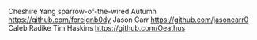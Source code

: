 Cheshire Yang 
sparrow-of-the-wired
Autumn https://github.com/foreignb0dy
Jason Carr https://github.com/jasoncarr0
Caleb Radike
Tim Haskins https://github.com/Oeathus